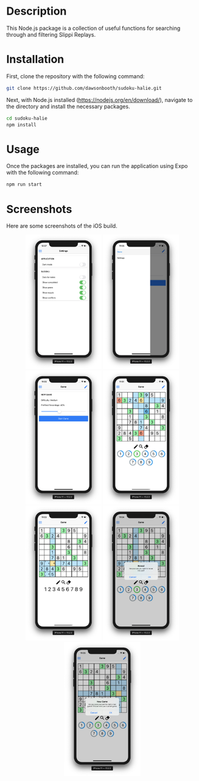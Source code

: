 # Description

This Node.js package is a collection of useful functions for searching through and filtering Slippi Replays.

# Installation

First, clone the repository with the following command:

```bash
git clone https://github.com/dawsonbooth/sudoku-halie.git
```

Next, with Node.js installed (https://nodejs.org/en/download/), navigate to the directory and install the necessary packages.

```bash
cd sudoku-halie
npm install
```

# Usage

Once the packages are installed, you can run the application using Expo with the following command:

```bash
npm run start
```

# Screenshots

Here are some screenshots of the iOS build.

<div float="left" align="center">
  <img src="assets/screenshots/settings.png" width="200" />
  <img src="assets/screenshots/drawer.png" width="200"/>
  <img src="assets/screenshots/start_game.png" width="200" />
  <img src="assets/screenshots/game.png" width="200"/>
  <img src="assets/screenshots/notes.png" width="200" />
  <img src="assets/screenshots/reveal.png" width="200"/>
  <img src="assets/screenshots/new_game.png" width="200" />
</div>
